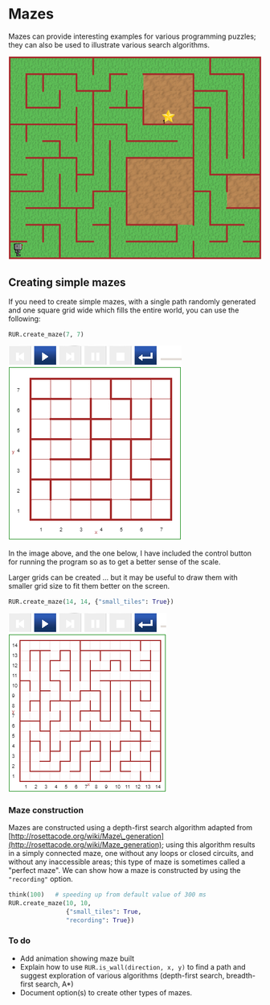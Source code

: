 # Mazes

Mazes can provide interesting examples for various programming puzzles; they can also be used to illustrate various search algorithms.  



![](/assets/maze.png)



## Creating simple mazes

If you need to create simple mazes, with a single path randomly generated and one square grid wide which fills the entire world, you can use the following:

```py
RUR.create_maze(7, 7)
```

![](/assets/maze_normal.png)

In the image above, and the one below, I have included the control button for running the program so as to get a better sense of the scale.

Larger grids can be created ... but it may be useful to draw them with smaller grid size to fit them better on the screen.

```py
RUR.create_maze(14, 14, {"small_tiles": True})
```

![](/assets/small_maze.png)

### Maze construction

Mazes are constructed using a depth-first search algorithm adapted from [http://rosettacode.org/wiki/Maze\_generation](http://rosettacode.org/wiki/Maze_generation); using this algorithm results in a simply connected maze, one without any loops or closed circuits, and without any inaccessible areas; this type of maze is sometimes called a "perfect maze".  We can show how a maze is constructed by using the `"recording"` option.

```py
think(100)   # speeding up from default value of 300 ms
RUR.create_maze(10, 10, 
                {"small_tiles": True,
                "recording": True})
```



### To do

* Add animation showing maze built
* Explain how to use `RUR.is_wall(direction, x, y)` to find a path and suggest exploration of various algorithms \(depth-first search, breadth-first search, A\*\)
* Document option\(s\) to create other types of mazes.



